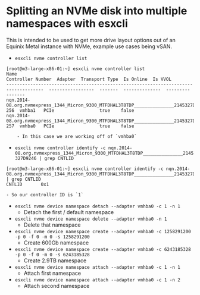 # Splitting an NVMe disk into multiple namespaces with esxcli

This is intended to be used to get more drive layout options out of an Equinix Metal instance with NVMe, example use cases being vSAN.

- `esxcli nvme controller list`
```
[root@m3-large-x86-01:~] esxcli nvme controller list
Name                                                                                  Controller Number  Adapter  Transport Type  Is Online  Is VVOL
------------------------------------------------------------------------------------  -----------------  -------  --------------  ---------  -------
nqn.2014-08.org.nvmexpress_1344_Micron_9300_MTFDHAL3T8TDP_______________2145327D91DD                256  vmhba1   PCIe                 true    false
nqn.2014-08.org.nvmexpress_1344_Micron_9300_MTFDHAL3T8TDP_______________2145327D9246                257  vmhba0   PCIe                 true    false
```
        - In this case we are working off of `vmhba0`


- `esxcli nvme controller identify -c nqn.2014-08.org.nvmexpress_1344_Micron_9300_MTFDHAL3T8TDP_______________2145327D9246 | grep CNTLID`
```
[root@m3-large-x86-01:~] esxcli nvme controller identify -c nqn.2014-08.org.nvmexpress_1344_Micron_9300_MTFDHAL3T8TDP_______________2145327D9246 | grep CNTLID
CNTLID       0x1
```
    - So our controller ID is `1`
- `esxcli nvme device namespace detach --adapter vmhba0 -c 1 -n 1`
     - Detach the first / default namespace
- `esxcli nvme device namespace delete --adapter vmhba0 -n 1`
     - Delete that namespace
- `esxcli nvme device namespace create --adapter vmhba0 -c 1258291200 -p 0 -f 0 -m 0 -s 1258291200`
     - Create 600Gb namespace
- `esxcli nvme device namespace create --adapter vmhba0 -c 6243185328 -p 0 -f 0 -m 0 -s 6243185328`
     - Create 2.9TB namespace
- `esxcli nvme device namespace attach --adapter vmhba0 -c 1 -n 1`
     - Attach first namespace
- `esxcli nvme device namespace attach --adapter vmhba0 -c 1 -n 2`
     - Attach second namespace
